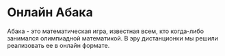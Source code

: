 # Онлайн Абака

Абака - это математическая игра, известная всем, кто когда-либо занимался олимпиадной математикой. В эру дистанционки мы решили реализовать ее в онлайн формате.
